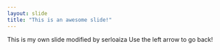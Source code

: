 ```yaml
---
layout: slide
title: "This is an awesome slide!"
---
```

This is my own slide modified by serloaiza
Use the left arrow to go back!
